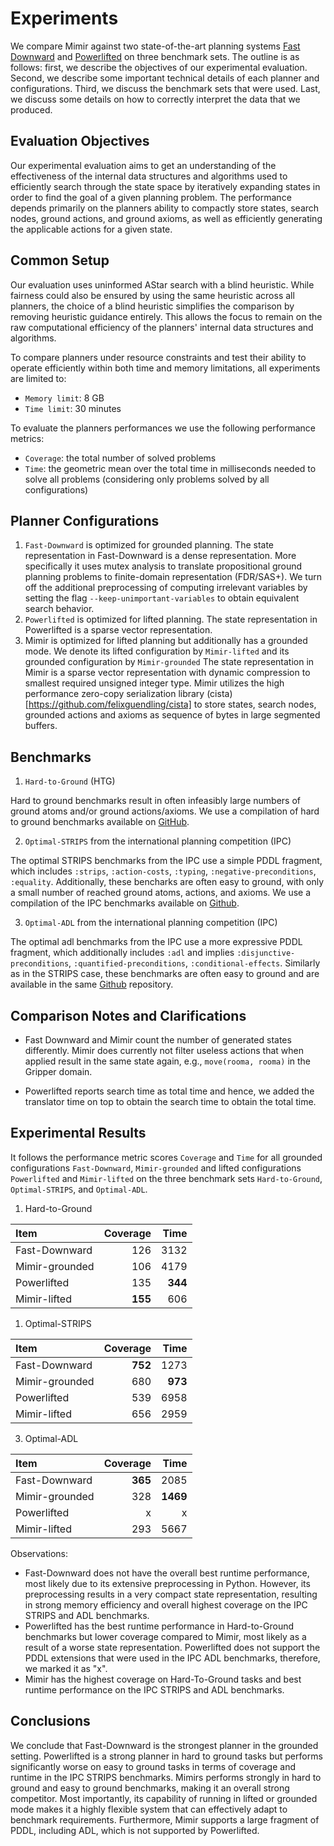 
# Experiments

We compare Mimir against two state-of-the-art planning systems [Fast Downward](https://github.com/aibasel/downward) and [Powerlifted](https://github.com/abcorrea/powerlifted) on three benchmark sets. The outline is as follows: first, we describe the objectives of our experimental evaluation. Second, we describe some important technical details of each planner and configurations. Third, we discuss the benchmark sets that were used. Last, we discuss some details on how to correctly interpret the data that we produced.

## Evaluation Objectives

Our experimental evaluation aims to get an understanding of the effectiveness of the internal data structures and algorithms used to efficiently search through the state space by iteratively expanding states in order to find the goal of a given planning problem. The performance depends primarily on the planners ability to compactly store states, search nodes, ground actions, and ground axioms, as well as efficiently generating the applicable actions for a given state.

## Common Setup

Our evaluation uses uninformed AStar search with a blind heuristic. While fairness could also be ensured by using the same heuristic across all planners, the choice of a blind heuristic simplifies the comparison by removing heuristic guidance entirely. This allows the focus to remain on the raw computational efficiency of the planners' internal data structures and algorithms.

To compare planners under resource constraints and test their ability to operate efficiently within both time and memory limitations, all experiments are limited to:

- `Memory limit`: 8 GB
- `Time limit`: 30 minutes

To evaluate the planners performances we use the following performance metrics:

- `Coverage`: the total number of solved problems
- `Time`: the geometric mean over the total time in milliseconds needed to solve all problems (considering only problems solved by all configurations)

## Planner Configurations

1. `Fast-Downward` is optimized for grounded planning. The state representation in Fast-Downward is a dense representation. More specifically it uses mutex analysis to translate propositional ground planning problems to finite-domain representation (FDR/SAS+). We turn off the additional preprocessing of computing irrelevant variables by setting the flag `--keep-unimportant-variables` to obtain equivalent search behavior.
2. `Powerlifted` is optimized for lifted planning. The state representation in Powerlifted is a sparse vector representation.
3. Mimir is optimized for lifted planning but additionally has a grounded mode. We denote its lifted configuration by `Mimir-lifted` and its grounded configuration by `Mimir-grounded` The state representation in Mimir is a sparse vector representation with dynamic compression to smallest required unsigned integer type. Mimir utilizes the high performance zero-copy serialization library (cista)[https://github.com/felixguendling/cista] to store states, search nodes, grounded actions and axioms as sequence of bytes in large segmented buffers.

## Benchmarks

1. `Hard-to-Ground` (HTG)

Hard to ground benchmarks result in often infeasibly large numbers of ground atoms and/or ground actions/axioms. We use a compilation of hard to ground benchmarks available on [GitHub](https://github.com/abcorrea/htg-domains).

2. `Optimal-STRIPS` from the international planning competition (IPC)

The optimal STRIPS benchmarks from the IPC use a simple PDDL fragment, which includes `:strips`, `:action-costs`, `:typing`, `:negative-preconditions`, `:equality`. Additionally, these bencharks are often easy to ground, with only a small number of reached ground atoms, actions, and axioms. We use a compilation of the IPC benchmarks available on [Github](https://github.com/aibasel/downward-benchmarks).

3. `Optimal-ADL` from the international planning competition (IPC)

The optimal adl benchmarks from the IPC use a more expressive PDDL fragment, which additionally includes `:adl` and implies `:disjunctive-preconditions`, `:quantified-preconditions`, `:conditional-effects`. Similarly as in the STRIPS case, these benchmarks are often easy to ground and are available in the same [Github](https://github.com/aibasel/downward-benchmarks) repository.

## Comparison Notes and Clarifications

- Fast Downward and Mimir count the number of generated states differently. Mimir does currently not filter useless actions that when applied result in the same state again, e.g., `move(rooma, rooma)` in the Gripper domain.

- Powerlifted reports search time as total time and hence, we added the translator time on top to obtain the search time to obtain the total time.

## Experimental Results

It follows the performance metric scores `Coverage` and `Time` for all grounded configurations `Fast-Downward`, `Mimir-grounded` and lifted configurations `Powerlifted` and `Mimir-lifted` on the three benchmark sets `Hard-to-Ground`, `Optimal-STRIPS`, and `Optimal-ADL`.

1. Hard-to-Ground

| Item              |     Coverage |      Time |
| :---------------- | -----------: |     ----: |
| Fast-Downward     |          126 |      3132 |
| Mimir-grounded    |          106 |      4179 |
| Powerlifted       |          135 |    **344** |
| Mimir-lifted      |      **155** |       606 |

1. Optimal-STRIPS

| Item              |     Coverage |      Time |
| :---------------- | -----------: |     ----: |
| Fast-Downward     |      **752** |      1273 |
| Mimir-grounded    |          680 |   **973** |
| Powerlifted       |          539 |      6958 |
| Mimir-lifted      |          656 |      2959 |

3. Optimal-ADL

| Item              |     Coverage |      Time |
| :---------------- | -----------: |     ----: |
| Fast-Downward     |      **365** |      2085 |
| Mimir-grounded    |         328  |  **1469** |
| Powerlifted       |            x |         x |
| Mimir-lifted      |          293 |      5667 |

Observations:
- Fast-Downward does not have the overall best runtime performance, most likely due to its extensive preprocessing in Python. However, its preprocessing results in a very compact state representation, resulting in strong memory efficiency and overall highest coverage on the IPC STRIPS and ADL benchmarks.
- Powerlifted has the best runtime performance in Hard-to-Ground benchmarks but lower coverage compared to Mimir, most likely as a result of a worse state representation. Powerlifted does not support the PDDL extensions that were used in the IPC ADL benchmarks, therefore, we marked it as "x".
- Mimir has the highest coverage on Hard-To-Ground tasks and best runtime performance on the IPC STRIPS and ADL benchmarks.

## Conclusions

We conclude that Fast-Downward is the strongest planner in the grounded setting. Powerlifted is a strong planner in hard to ground tasks but performs significantly worse on easy to ground tasks in terms of coverage and runtime in the IPC STRIPS benchmarks. Mimirs performs strongly in hard to ground and easy to ground benchmarks, making it an overall strong competitor. Most importantly, its capability of running in lifted or grounded mode makes it a highly flexible system that can effectively adapt to benchmark requirements. Furthermore, Mimir supports a large fragment of PDDL, including ADL, which is not supported by Powerlifted.
